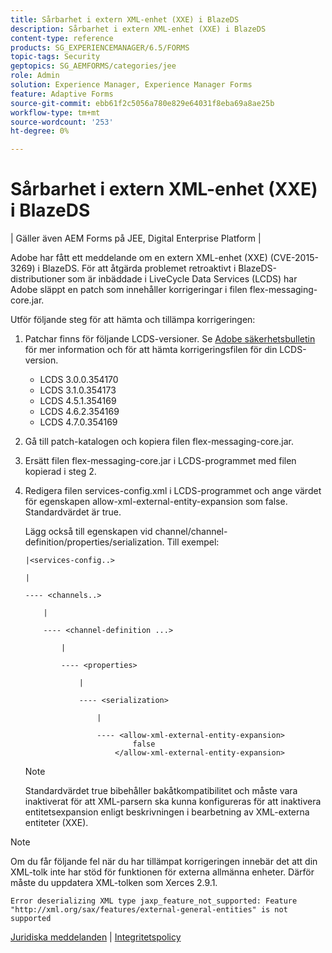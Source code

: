 ```yaml
---
title: Sårbarhet i extern XML-enhet (XXE) i BlazeDS
description: Sårbarhet i extern XML-enhet (XXE) i BlazeDS
content-type: reference
products: SG_EXPERIENCEMANAGER/6.5/FORMS
topic-tags: Security
geptopics: SG_AEMFORMS/categories/jee
role: Admin
solution: Experience Manager, Experience Manager Forms
feature: Adaptive Forms
source-git-commit: ebb61f2c5056a780e829e64031f8eba69a8ae25b
workflow-type: tm+mt
source-wordcount: '253'
ht-degree: 0%

---
```


# Sårbarhet i extern XML-enhet (XXE) i BlazeDS

| Gäller även AEM Forms på JEE, Digital Enterprise Platform |

Adobe har fått ett meddelande om en extern XML-enhet (XXE) (CVE-2015-3269) i BlazeDS. För att åtgärda problemet retroaktivt i BlazeDS-distributioner som är inbäddade i LiveCycle Data Services (LCDS) har Adobe släppt en patch som innehåller korrigeringar i filen flex-messaging-core.jar.

Utför följande steg för att hämta och tillämpa korrigeringen:

1. Patchar finns för följande LCDS-versioner. Se [Adobe säkerhetsbulletin](https://chl-author-preview.corp.adobe.com/content/help/en/security/products/livecycleds/apsb15-20.html) för mer information och för att hämta korrigeringsfilen för din LCDS-version.

   * LCDS 3.0.0.354170
   * LCDS 3.1.0.354173
   * LCDS 4.5.1.354169
   * LCDS 4.6.2.354169
   * LCDS 4.7.0.354169

1. Gå till patch-katalogen och kopiera filen flex-messaging-core.jar.

1. Ersätt filen flex-messaging-core.jar i LCDS-programmet med filen kopierad i steg 2.

1. Redigera filen services-config.xml i LCDS-programmet och ange värdet för egenskapen allow-xml-external-entity-expansion som false. Standardvärdet är true.

   Lägg också till egenskapen vid channel/channel-definition/properties/serialization. Till exempel:

   ```
   |<services-config..>
   
   |
   
   ---- <channels..>
   
       |
   
       ---- <channel-definition ...>
   
           |
   
           ---- <properties>
   
               |
   
               ---- <serialization>
   
                   |
   
                   ---- <allow-xml-external-entity-expansion>
                           false
                       </allow-xml-external-entity-expansion>
   ```

   >[!NOTE]
   >
   >Standardvärdet true bibehåller bakåtkompatibilitet och måste vara inaktiverat för att XML-parsern ska kunna konfigureras för att inaktivera entitetsexpansion enligt beskrivningen i bearbetning av XML-externa entiteter (XXE).

>[!NOTE]
>
>Om du får följande fel när du har tillämpat korrigeringen innebär det att din XML-tolk inte har stöd för funktionen för externa allmänna enheter. Därför måste du uppdatera XML-tolken som Xerces 2.9.1.

```Error deserializing XML type jaxp_feature_not_supported: Feature "http://xml.org/sax/features/external-general-entities" is not supported```

[Juridiska meddelanden](https://chl-author-preview.corp.adobe.com/content/help/en/legal/legal-notices.html)    |    [Integritetspolicy ](https://www.adobe.com/privacy.html)